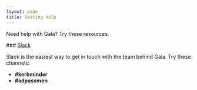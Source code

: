 ```yaml
---
layout: page
title: Getting Help
---
```


Need help with Gala? Try these resources.

### [Slack](http://macadmins.org)

Slack is the easiest way to get in touch with the team behind Gala. Try these channels:

* **#kerbminder**
* **#adpassmon**

